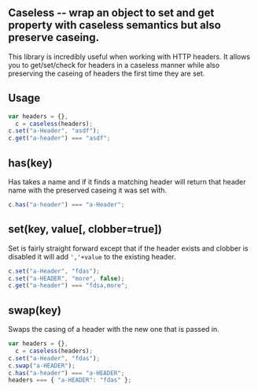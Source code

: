 ## Caseless -- wrap an object to set and get property with caseless semantics but also preserve caseing.

This library is incredibly useful when working with HTTP headers. It allows you to get/set/check for headers in a caseless manner while also preserving the caseing of headers the first time they are set.

## Usage

```javascript
var headers = {},
  c = caseless(headers);
c.set("a-Header", "asdf");
c.get("a-header") === "asdf";
```

## has(key)

Has takes a name and if it finds a matching header will return that header name with the preserved caseing it was set with.

```javascript
c.has("a-header") === "a-Header";
```

## set(key, value[, clobber=true])

Set is fairly straight forward except that if the header exists and clobber is disabled it will add `','+value` to the existing header.

```javascript
c.set("a-Header", "fdas");
c.set("a-HEADER", "more", false);
c.get("a-header") === "fdsa,more";
```

## swap(key)

Swaps the casing of a header with the new one that is passed in.

```javascript
var headers = {},
  c = caseless(headers);
c.set("a-Header", "fdas");
c.swap("a-HEADER");
c.has("a-header") === "a-HEADER";
headers === { "a-HEADER": "fdas" };
```
